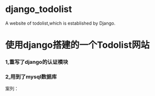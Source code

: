 # django_todolist
A website of  todolist,which is established by Django.

<h1>使用django搭建的一个Todolist网站</h1>
<h3>1,重写了django的认证模块</h3>
<h3>2,用到了mysql数据库</h3>
<p>案列：<a href="http://www.lican.site/</a></p>
